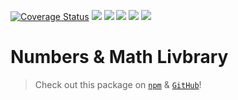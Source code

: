 [![Coverage Status](https://coveralls.io/repos/github/noltron000/numbers/badge.svg?branch=master)](https://coveralls.io/github/noltron000/numbers?branch=master)
![](https://img.shields.io/github/issues/noltron000/numbers)
![](https://img.shields.io/github/forks/noltron000/numbers)
![](https://img.shields.io/github/stars/noltron000/numbers)
![](https://img.shields.io/github/license/noltron000/numbers)
![](https://img.shields.io/twitter/url/https/github.com%2Fnoltron000%2Fnumbers)

# Numbers &amp; Math Livbrary
> Check out this package on [`npm`]() &amp; [`GitHub`](https://github.com/noltron000/numbers)!